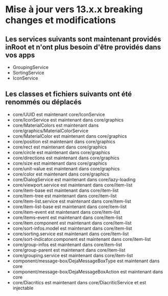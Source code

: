 # Mise à jour vers 13.x.x breaking changes et modifications

## Les services suivants sont maintenant providés inRoot et n'ont plus besoin d'être providés dans vos apps
* GroupingService
* SortingService
* IconService

## Les classes et fichiers suivants ont été renommés ou déplacés
* core/UUID est maintenant core/IconService
* core/IconService est maintenant dans core/graphics
* core/MaterialColors est maintenant dans core/graphics/MaterialColorService
* core/MaterialColor est maintenant dans core/graphics
* core/position est maintenant dans core/graphics
* core/rect est maintenant dans core/graphics
* core/circle est maintenant dans core/graphics
* core/directions est maintenant dans core/graphics
* core/size est maintenant dans core/graphics
* core/unit-value est maintenant dans core/graphics
* core/color est maintenant dans core/graphics
* core/DialogService est maintenant dans core/lazy-loading
* core/viewport.service est maintenant dans core/item-list
* core/item-base est maintenant dans core/item-list
* core/item-tree est maintenant dans core/item-list
* core/item-list.service est maintenant dans core/item-list
* core/item-list-base est maintenant dans core/item-list
* core/item-event est maintenant dans core/item-list
* core/items-event est maintenant dans core/item-list
* core/item.component est maintenant dans core/item-list
* core/sort-infos.model est maintenant dans core/item-list
* core/sorting.service est maintenant dans core/item-list
* core/sort-indicator.component est maintenant dans core/item-list
* core/group-infos est maintenant dans core/item-list
* core/group-parent est maintenant dans core/item-list
* core/grouping.service est maintenant dans core/item-list
* component/message-box/DejaMessageBoxType est maintenant dans core
* component/message-box/DejaMessageBoxAction est maintenant dans core
* core/Diacritics est maintenant dans core/DiacriticService et est injectable
